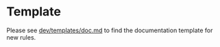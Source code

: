 # Template

Please see [dev/templates/doc.md](dev/templates/doc.md) to find the documentation template for new rules.
